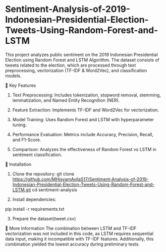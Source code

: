 # Sentiment-Analysis-of-2019-Indonesian-Presidential-Election-Tweets-Using-Random-Forest-and-LSTM
This project analyzes public sentiment on the 2019 Indonesian Presidential Election using Random Forest and LSTM Algorithm. The dataset consists of tweets related to the election, which are processed through text preprocessing, vectorization (TF-IDF &amp; Word2Vec), and classification models.

🚀 Key Features

1. Text Preprocessing: Includes tokenization, stopword removal, stemming, lemmatization, and Named Entity Recognition (NER).

2. Feature Extraction: Implements TF-IDF and Word2Vec for vectorization.

3. Model Training: Uses Random Forest and LSTM with hyperparameter tuning.

4. Performance Evaluation: Metrics include Accuracy, Precision, Recall, and F1-Score.

5. Comparison: Analyzes the effectiveness of Random Forest vs LSTM in sentiment classification.


🔧 Installation

1. Clone the repository:
git clone https://github.com/MHisyamAvilaS17/Sentiment-Analysis-of-2019-Indonesian-Presidential-Election-Tweets-Using-Random-Forest-and-LSTM.git
cd sentiment-analysis

2. Install dependencies:

pip install -r requirements.txt

3. Prepare the dataset(tweet.csv)


📜 More Information
The combination between LSTM and TF-IDF vectorization was not included in this code, as LSTM requires sequential data input, making it incompatible with TF-IDF features. Additionally, this combination yielded the lowest accuracy during preliminary tests.
